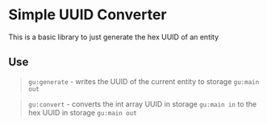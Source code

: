 # Simple UUID Converter

This is a basic library to just generate the hex UUID of an entity

## Use

> `gu:generate` - writes the UUID of the current entity to storage `gu:main out`

> `gu:convert` - converts the int array UUID in storage `gu:main in` to the hex UUID in storage `gu:main out`